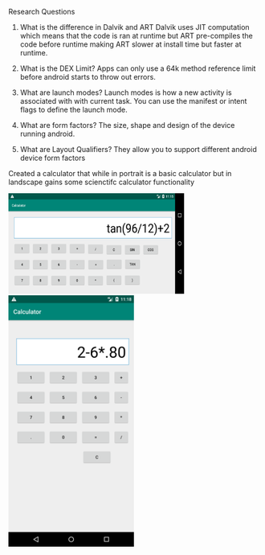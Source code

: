 Research Questions
1. What is the difference in Dalvik and ART
	Dalvik uses JIT computation which means that the code is ran at runtime but ART pre-compiles the code before runtime making ART slower at install time but faster at runtime. 

2. What is the DEX Limit?
	Apps can only use a 64k method reference limit before android starts to throw out errors.
	
3. What are launch modes?
	Launch modes is how a new activity is associated with with current task. You can use the manifest or intent flags to define the launch mode.

4. What are form factors?
	The size, shape and design of the device running android.

5. What are Layout Qualifiers?
	They allow you to support different android device form factors
  
  Created a calculator that while in portrait is a basic calculator but in landscape gains some scienctifc calculator 
  functionality 
  
<img src="https://raw.githubusercontent.com/bferguson92/Calculator/master/Screenshot_1569770160.png" width="350px" height="200px">
<br>
<img src="https://raw.githubusercontent.com/bferguson92/Calculator/master/Screenshot_1569770281.png" width="250px" height="500px">


